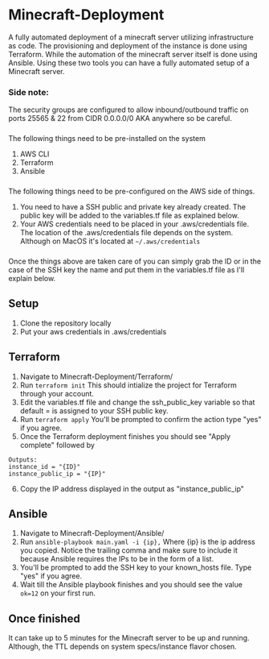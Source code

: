# Minecraft-Deployment

A fully automated deployment of a minecraft server utilizing infrastructure as code. The provisioning and deployment of the instance is done using Terraform. While the automation of the minecraft server itself is done using Ansible. Using these two tools you can have a fully automated setup of a Minecraft server.

### Side note: 
The security groups are configured to allow inbound/outbound traffic on ports 25565 & 22 from CIDR 0.0.0.0/0 AKA anywhere so be careful.
###
The following things need to be pre-installed on the system
1. AWS CLI
2. Terraform
3. Ansible

###
The following things need to be pre-configured on the AWS side of things. 
1. You need to have a SSH public and private key already created. The public key will be added to the variables.tf file as explained below.
2. Your AWS credentials need to be placed in your .aws/credentials file. The location of the .aws/credentials file depends on the system. Although on MacOS it's located at ```~/.aws/credentials```

###
Once the things above are taken care of you can simply grab the ID or in the case of the SSH key the name and put them in the variables.tf file as I'll explain below.

## Setup
1. Clone the repository locally
2. Put your aws credentials in .aws/credentials


## Terraform
1. Navigate to Minecraft-Deployment/Terraform/
2. Run ```terraform init``` This should intialize the project for Terraform through your account.
3. Edit the variables.tf file and change the ssh_public_key variable so that default = is assigned to your SSH public key.
4. Run ```terraform apply``` You'll be prompted to confirm the action type "yes" if you agree.
5. Once the Terraform deployment finishes you should see "Apply complete" followed by 
```
Outputs:
instance_id = "{ID}"
instance_public_ip = "{IP}"
```
6. Copy the IP address displayed in the output as "instance_public_ip"

## Ansible
1. Navigate to Minecraft-Deployment/Ansible/
2. Run ```ansible-playbook main.yaml -i {ip},``` Where {ip} is the ip address you copied. Notice the trailing comma and make sure to include it because Ansible requires the IPs to be in the form of a list.
3. You'll be prompted to add the SSH key to your known_hosts file. Type "yes" if you agree.
4. Wait till the Ansible playbook finishes and you should see the value ```ok=12``` on your first run.

## Once finished
It can take up to 5 minutes for the Minecraft server to be up and running. Although, the TTL depends on system specs/instance flavor chosen.
